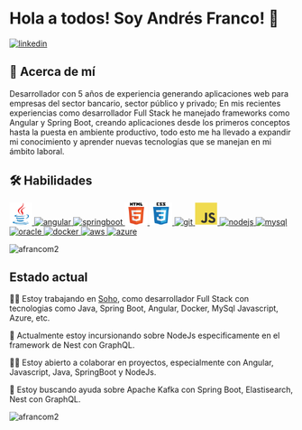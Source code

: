 # Hola a todos! Soy Andrés Franco! 👋

[![linkedin](https://img.shields.io/badge/linkedin-0A66C2?style=for-the-badge&logo=linkedin&logoColor=white)](https://www.linkedin.com/in/andres-felipe-franco-monroy-09b400b2/)

## 🚀 Acerca de mí

Desarrollador con 5 años de experiencia generando aplicaciones web para empresas del sector bancario, sector público y privado; En mis recientes experiencias como desarrollador Full Stack he manejado frameworks como Angular y Spring Boot, creando aplicaciones desde los primeros conceptos hasta la puesta en ambiente productivo, todo esto me ha llevado a expandir mi conocimiento y aprender nuevas tecnologías que se manejan en mi ámbito laboral.

## 🛠 Habilidades

<p align="left">
  <a href="https://www.java.com" target="_blank" rel="noreferrer"> 
    <img src="https://raw.githubusercontent.com/devicons/devicon/master/icons/java/java-original.svg" alt="java" width="40" height="40"/> 
  </a>
  <a href="https://angular.io/" target="_blank" rel="noreferrer"> 
    <img src="https://angular.io/assets/images/logos/angular/angular.svg" alt="angular" width="40" height="40"/> 
  </a>
  <a href="https://spring.io/" target="_blank" rel="noreferrer"> 
    <img src="https://avatars.githubusercontent.com/u/317776?s=48&v=4" alt="springboot" width="40" height="40"/> 
  </a>
  <a href="https://www.w3.org/html/" target="_blank" rel="noreferrer"> 
    <img src="https://raw.githubusercontent.com/devicons/devicon/master/icons/html5/html5-original-wordmark.svg" alt="html5" width="40" height="40"/> 
  </a>
  <a href="https://www.w3schools.com/css/" target="_blank" rel="noreferrer"> 
    <img src="https://raw.githubusercontent.com/devicons/devicon/master/icons/css3/css3-original-wordmark.svg" alt="css3" width="40" height="40"/> 
  </a>  
  <a href="https://git-scm.com/" target="_blank" rel="noreferrer"> 
    <img src="https://www.vectorlogo.zone/logos/git-scm/git-scm-icon.svg" alt="git" width="40" height="40"/> 
  </a>
  <a href="https://developer.mozilla.org/en-US/docs/Web/JavaScript" target="_blank" rel="noreferrer"> 
    <img src="https://raw.githubusercontent.com/devicons/devicon/master/icons/javascript/javascript-original.svg" alt="javascript" width="40" height="40"/> 
  </a>
  <a href="https://nodejs.org/en" target="_blank" rel="noreferrer"> 
    <img src="https://cdn.masto.host/sociallfxdev/accounts/avatars/109/785/927/695/243/425/original/83652700d7f7fb50.png" alt="nodejs" width="40" height="40"/> 
  </a>
  <a href="https://www.mysql.com/" target="_blank" rel="noreferrer"> 
    <img src="https://labs.mysql.com/common/logos/mysql-logo.svg?v2" alt="mysql" width="40" height="40"/> 
  </a>
  <a href="https://www.oracle.com/" target="_blank" rel="noreferrer"> 
    <img src="https://media.licdn.com/dms/image/D4E0BAQHYCgYovUuPtQ/company-logo_200_200/0/1665755678671?e=1698883200&v=beta&t=p3f_v1SRFrbTHjFszlGDlUUGdwUvP39fO7ij20Q7adI" alt="oracle" width="40" height="40"/> 
  </a>
  <a href="https://www.docker.com/" target="_blank" rel="noreferrer"> 
    <img src="https://media.licdn.com/dms/image/D4E0BAQHbvHp_rgpxOw/company-logo_200_200/0/1689867967887?e=1698883200&v=beta&t=weKbFshX_V2kCTQ-4bs4YHTWmjLNiQoMidywfPbE1Jw" alt="docker" width="40" height="40"/> 
  </a>
  <a href="https://aws.amazon.com/es/" target="_blank" rel="noreferrer"> 
    <img src="https://media.licdn.com/dms/image/C560BAQER_QnUTXrPJw/company-logo_200_200/0/1670264050886?e=1698883200&v=beta&t=p5Zo5m0VM5DOCtKOQYO6S-gwHNUdFZRCrWagvTeMMvI" alt="aws" width="40" height="40"/> 
  </a>
  <a href="https://azure.microsoft.com/" target="_blank" rel="noreferrer"> 
    <img src="https://media.licdn.com/dms/image/D4E0BAQEkdYDff7EnPQ/company-logo_200_200/0/1688925242466?e=1698883200&v=beta&t=YUmT7rteuVfTHOXarrE3W1cnaYexV2A73Z2mt6jtHrk" alt="azure" width="40" height="40"/> 
  </a>
</p>

<img src="https://github-readme-stats-git-masterrstaa-rickstaa.vercel.app/api/top-langs?username=afrancom2&show_icons=true&theme=gruvbox&locale=en&layout=compact" alt="afrancom2" />

## Estado actual

👩‍💻 Estoy trabajando en [Soho](https://www.linkedin.com/company/sohohumantech/), como desarrollador Full Stack con tecnologias como Java, Spring Boot, Angular, Docker, MySql Javascript, Azure, etc.

🧠 Actualmente estoy incursionando sobre NodeJs especificamente en el framework de Nest con GraphQL.

👯‍♀️ Estoy abierto a colaborar en proyectos, especialmente con Angular, Javascript, Java, SpringBoot y NodeJs.

🤔 Estoy buscando ayuda sobre Apache Kafka con Spring Boot, Elastisearch, Nest con GraphQL.

<img align="left" src="https://github-readme-stats-git-masterrstaa-rickstaa.vercel.app/api?username=afrancom2&show_icons=true&theme=gruvbox&locale=en" alt="afrancom2" />
